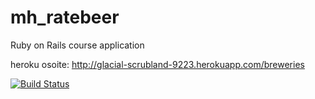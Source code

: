 mh_ratebeer
===========

Ruby on Rails course application

heroku osoite:
http://glacial-scrubland-9223.herokuapp.com/breweries

[![Build Status](https://travis-ci.org/madhaanr/ratebeer-public.png)](https://travis-ci.org/madhaanr/ratebeer-public)
